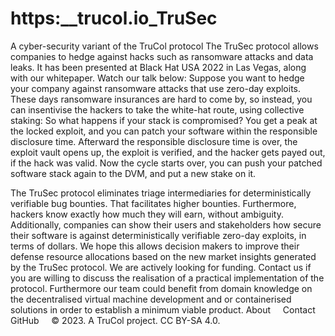 # https:__trucol.io_TruSec
A cyber-security variant of the TruCol protocol
The TruSec protocol allows companies to hedge against hacks such as ransomware attacks and data leaks. It has been presented at Black Hat USA 2022 in Las Vegas, along with our whitepaper. Watch our talk below:
Suppose you want to hedge your company against ransomware attacks that use zero-day exploits. These days ransomware insurances are hard to come by, so instead, you can insentivise the hackers to take the white-hat route, using collective staking:
So what happens if your stack is compromised? You get a peak at the locked exploit, and you can patch your software within the responsible disclosure time. Afterward the responsible disclosure time is over, the exploit vault opens up, the exploit is verified, and the hacker gets payed out, if the hack was valid. Now the cycle starts over, you can push your patched software stack again to the DVM, and put a new stake on it.

The TruSec protocol eliminates triage intermediaries for deterministically verifiable bug bounties. That facilitates higher bounties. Furthermore, hackers know exactly how much they will earn, without ambiguity. Additionally, companies can show their users and stakeholders how secure their software is against deterministically verifiable zero-day exploits, in terms of dollars. We hope this allows decision makers to improve their defense resource allocations based on the new market insights generated by the TruSec protocol.
We are actively looking for funding. Contact us if you are willing to discuss the realisation of a practical implementation of the protocol. Furthermore our team could benefit from domain knowledge on the decentralised virtual machine development and or containerised solutions in order to establish a minimum viable product.
About     Contact     GitHub    
© 2023. A TruCol project. CC BY-SA 4.0.
